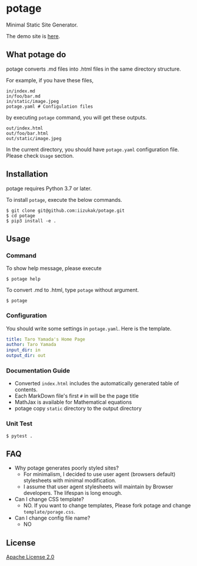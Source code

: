 # potage

Minimal Static Site Generator.

The demo site is [here]().

## What potage do

potage converts .md files into .html files in the same directory structure.

For example, if you have these files,

```
in/index.md
in/foo/bar.md
in/static/image.jpeg
potage.yaml # Configulation files
```

by executing `potage` command, you will get these outputs.

```
out/index.html
out/foo/bar.html
out/static/image.jpeg
```

In the current directory, you should have `potage.yaml` configuration file.
Please check `Usage` section.

## Installation

potage requires Python 3.7 or later.

To install `potage`, execute the below commands.

```
$ git clone git@github.com:iizukak/potage.git
$ cd potage
$ pip3 install -e .
```

## Usage

### Command

To show help message, please execute

```
$ potage help
```

To convert .md to .html, type `potage` without argument.

```
$ potage
```

### Configuration

You should write some settings in `potage.yaml`.
Here is the template.

```yaml
title: Taro Yamada's Home Page
author: Taro Yamada
input_dir: in
output_dir: out
```

### Documentation Guide

- Converted `index.html` includes the automatically generated table of contents.
- Each MarkDown file's first `#` in will be the page title
- MathJax is available for Mathematical equations
- potage copy `static` directory to the output directory

### Unit Test

```
$ pytest .
```

## FAQ

- Why potage generates poorly styled sites?
  - For minimalism, I decided to use user agent (browsers default) stylesheets with minimal modification.
  - I assume that user agent stylesheets will maintain by Browser developers. The lifespan is long enough.
- Can I change CSS template?
  - NO. If you want to change templates, Please fork potage and change `template/porage.css`.
- Can I change config file name?
  - NO

## License

[Apache License 2.0](https://spdx.org/licenses/Apache-2.0.html)